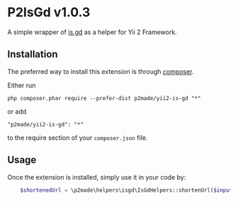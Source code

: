 P2IsGd v1.0.3
=============

A simple wrapper of [is.gd](http://is.gd) as a helper for Yii 2 Framework.

Installation
------------

The preferred way to install this extension is through [composer](http://getcomposer.org/download/).

Either run

```
php composer.phar require --prefer-dist p2made/yii2-is-gd "*"
```

or add

```
"p2made/yii2-is-gd": "*"
```

to the require section of your `composer.json` file.


Usage
-----

Once the extension is installed, simply use it in your code by:

```php
	$shortenedUrl = \p2made\helpers\isgd\IsGdHelpers::shortenUrl($inputUrl);
```




